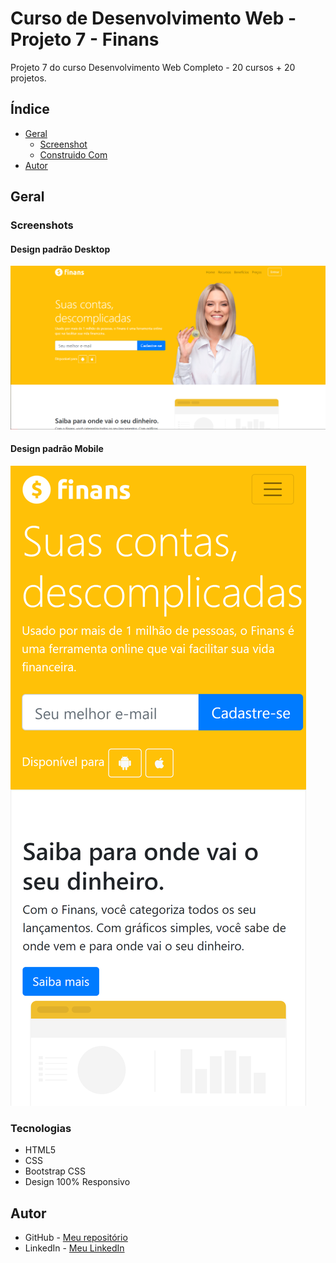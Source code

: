 # Curso de Desenvolvimento Web - Projeto 7 - Finans

Projeto 7 do curso Desenvolvimento Web Completo - 20 cursos + 20 projetos.

## Índice

- [Geral](#geral)
  - [Screenshot](#screenshot)
  - [Construido Com](#tecnologias)
- [Autor](#author)

## Geral

### Screenshots

#### Design padrão Desktop
![](./screenshot.png)

#### Design padrão Mobile
![](./screenshot-mobile.png)

### Tecnologias

- HTML5
- CSS
- Bootstrap CSS
- Design 100% Responsivo

## Autor

- GitHub - [Meu repositório](https://github.com/snowzzrra)
- LinkedIn - [Meu LinkedIn](https://www.linkedin.com/in/guilherme-paim-motta-b4942b232/)
